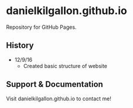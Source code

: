 # danielkilgallon.github.io
Repository for GitHub Pages.

## History
* 12/9/16
     * Created basic structure of website

## Support & Documentation

Visit danielkilgallon.github.io to contact me!
